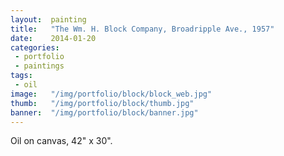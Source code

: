 ```yaml
---
layout:  painting
title:   "The Wm. H. Block Company, Broadripple Ave., 1957"
date:    2014-01-20
categories:
 - portfolio
 - paintings
tags:
 - oil
image:   "/img/portfolio/block/block_web.jpg"
thumb:   "/img/portfolio/block/thumb.jpg"
banner:  "/img/portfolio/block/banner.jpg"
---
```


Oil on canvas, 42" x 30".  